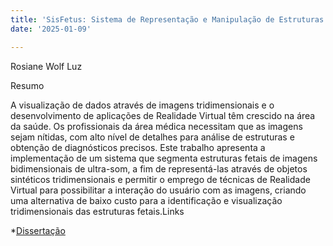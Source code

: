 ```yaml
---
title: 'SisFetus: Sistema de Representação e Manipulação de Estruturas'
date: '2025-01-09'

---
```


Rosiane Wolf Luz

Resumo

A visualização de dados através de imagens tridimensionais e o desenvolvimento de aplicações de Realidade Virtual têm crescido na área da saúde. Os profissionais da área médica necessitam que as imagens sejam nítidas, com alto nível de detalhes para análise de estruturas e obtenção de diagnósticos precisos. Este trabalho apresenta a implementação de um sistema que segmenta estruturas fetais de imagens bidimensionais de ultra-som, a fim de representá-las através de objetos sintéticos tridimensionais e permitir o emprego de técnicas de Realidade Virtual para possibilitar a interação do usuário com as imagens, criando uma alternativa de baixo custo para a identificação e visualização tridimensionais das estruturas fetais.Links
	
*[Dissertação](/lapis/sites/default/files/Disserta__oRosianeLuz.pdf)
